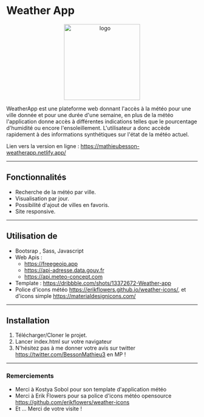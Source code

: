 # Weather App

<p align="center">
    <a href="https://mathieubesson-weatherapp.netlify.app/">
        <img src="https://mathieubesson-weatherapp.netlify.app/img/logo.svg" alt="logo" width="200" height="200">
    </a>
</p>



WeatherApp est une plateforme web donnant l'accès à la météo pour une ville donnée et pour une durée d'une semaine, en plus de la météo l'application donne accès à différentes indications telles que le pourcentage d'humidité ou encore l'ensoleillement. L'utilisateur a donc accède rapidement à des informations synthétiques sur l'état de la météo actuel.

Lien vers la version en ligne : https://mathieubesson-weatherapp.netlify.app/

---

## Fonctionnalités

* Recherche de la météo par ville.
* Visualisation par jour.
* Possibilité d'ajout de villes en favoris.
* Site responsive. 

---

## Utilisation de 

* Bootsrap , Sass, Javascript
* Web Apis :
    - https://freegeoip.app
    - https://api-adresse.data.gouv.fr
    - https://api.meteo-concept.com
* Template : https://dribbble.com/shots/13372672-Weather-app
* Police d'icons météo https://erikflowers.github.io/weather-icons/, et d'icons simple https://materialdesignicons.com/ 

---

## Installation

1. Télécharger/Cloner le projet.
2. Lancer index.html sur votre navigateur
3. N'hésitez pas à me donner votre avis sur twitter https://twitter.com/BessonMathieu3 en MP !

---

### Remerciements

* Merci à Kostya Sobol pour son template d'application météo
* Merci à Erik Flowers pour sa police d'icons météo opensource https://github.com/erikflowers/weather-icons
* Et ... Merci de votre visite !
